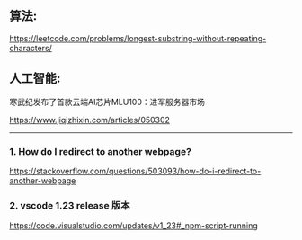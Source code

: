 ## 算法:
https://leetcode.com/problems/longest-substring-without-repeating-characters/

## 人工智能:
寒武纪发布了首款云端AI芯片MLU100：进军服务器市场

https://www.jiqizhixin.com/articles/050302

---------------------------------------------
### 1. How do I redirect to another webpage?
https://stackoverflow.com/questions/503093/how-do-i-redirect-to-another-webpage

### 2. vscode 1.23 release 版本
https://code.visualstudio.com/updates/v1_23#_npm-script-running